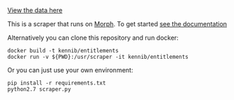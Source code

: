 [View the data here](./parliamentary_entitlements.csv)

This is a scraper that runs on [Morph](https://morph.io). To get started [see the documentation](https://morph.io/documentation)

Alternatively you can clone this repository and run docker:

```
docker build -t kennib/entitlements
docker run -v ${PWD}:/usr/scraper -it kennib/entitlements
```

Or you can just use your own environment:

```
pip install -r requirements.txt
python2.7 scraper.py
```
